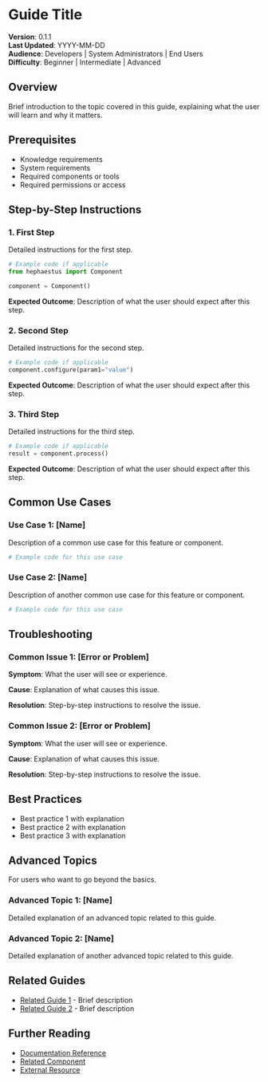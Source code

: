 # Guide Title

**Version**: 0.1.1  
**Last Updated**: YYYY-MM-DD  
**Audience**: Developers | System Administrators | End Users  
**Difficulty**: Beginner | Intermediate | Advanced  

## Overview

Brief introduction to the topic covered in this guide, explaining what the user will learn and why it matters.

## Prerequisites

- Knowledge requirements
- System requirements
- Required components or tools
- Required permissions or access

## Step-by-Step Instructions

### 1. First Step

Detailed instructions for the first step.

```python
# Example code if applicable
from hephaestus import Component

component = Component()
```

**Expected Outcome**: Description of what the user should expect after this step.

### 2. Second Step

Detailed instructions for the second step.

```python
# Example code if applicable
component.configure(param1="value")
```

**Expected Outcome**: Description of what the user should expect after this step.

### 3. Third Step

Detailed instructions for the third step.

```python
# Example code if applicable
result = component.process()
```

**Expected Outcome**: Description of what the user should expect after this step.

## Common Use Cases

### Use Case 1: [Name]

Description of a common use case for this feature or component.

```python
# Example code for this use case
```

### Use Case 2: [Name]

Description of another common use case for this feature or component.

```python
# Example code for this use case
```

## Troubleshooting

### Common Issue 1: [Error or Problem]

**Symptom**: What the user will see or experience.

**Cause**: Explanation of what causes this issue.

**Resolution**: Step-by-step instructions to resolve the issue.

### Common Issue 2: [Error or Problem]

**Symptom**: What the user will see or experience.

**Cause**: Explanation of what causes this issue.

**Resolution**: Step-by-step instructions to resolve the issue.

## Best Practices

- Best practice 1 with explanation
- Best practice 2 with explanation
- Best practice 3 with explanation

## Advanced Topics

For users who want to go beyond the basics.

### Advanced Topic 1: [Name]

Detailed explanation of an advanced topic related to this guide.

### Advanced Topic 2: [Name]

Detailed explanation of another advanced topic related to this guide.

## Related Guides

- [Related Guide 1](link) - Brief description
- [Related Guide 2](link) - Brief description

## Further Reading

- [Documentation Reference](link)
- [Related Component](link)
- [External Resource](link) 